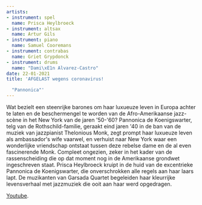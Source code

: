 ```yaml
---
artists:
- instrument: spel
  name: Prisca Heylbroeck
- instrument: altsax
  name: Artur Gils
- instrument: piano
  name: Samuel Cooremans
- instrument: contrabas
  name: Griet Grypdonck
- instrument: drums
  name: "Dami\xE1n Alvarez-Castro"
date: 22-01-2021
title: 'AFGELAST wegens coronavirus!

  "Pannonica"'
---
```

Wat bezielt een steenrijke barones om haar luxueuze leven in Europa achter te laten en de beschermengel te worden 
van de Afro-Amerikaanse jazz-scène in het New York van de jaren '50-'60?
Pannonica de Koenigswarter, telg van de Rothschild-familie, geraakt eind jaren '40 in de ban van de muziek van 
jazzpianist Thelonious Monk, zegt prompt haar luxueuze leven als ambassador's wife vaarwel, en verhuist naar New 
York waar een wonderlijke vriendschap ontstaat tussen deze rebelse dame en de al even fascinerende Monk. Compleet 
ongezien, zeker in het kader van de rassenscheiding die op dat moment nog in de Amerikaanse grondwet ingeschreven 
staat. 
Prisca Heylbroeck kruipt in de huid van de excentrieke Pannonica de Koenigswarter, die onverschrokken alle 
regels aan haar laars lapt. 
De muzikanten van Garsada Quartet begeleiden haar kleurrijke levensverhaal met jazzmuziek die ooit aan haar 
werd opgedragen.

[Youtube](https://www.youtube.com/watch?v=Csu3G4K95Hw).